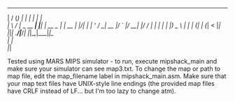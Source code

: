 __  __ _           _    _            _    
|  \/  (_)         | |  | |          | |   
| \  / |_ _ __  ___| |__| | __ _  ___| | __
| |\/| | | '_ \/ __|  __  |/ _` |/ __| |/ /
| |  | | | |_) \__ \ |  | | (_| | (__|   <
|_|  |_|_| .__/|___/_|  |_|\__,_|\___|_|\_\
        | |                               
        |_|                               

Tested using MARS MIPS simulator - to run, execute mipshack_main and make sure your simulator can see map3.txt. To change the map or path to map file, edit the map_filename label in mipshack_main.asm. Make sure that your map text files have UNIX-style line endings (the provided map files have CRLF instead of LF... but I'm too lazy to change atm).

